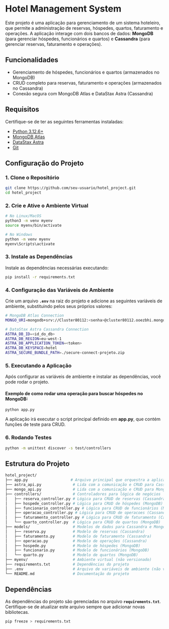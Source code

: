 # Hotel Management System

Este projeto é uma aplicação para gerenciamento de um sistema hoteleiro, que permite a administração de reservas, hóspedes, quartos, faturamento e operações. A aplicação interage com dois bancos de dados: **MongoDB** (para gerenciar hóspedes, funcionários e quartos) e **Cassandra** (para gerenciar reservas, faturamento e operações).

## Funcionalidades

- Gerenciamento de hóspedes, funcionários e quartos (armazenados no MongoDB)
- CRUD completo para reservas, faturamento e operações (armazenados no Cassandra)
- Conexão segura com MongoDB Atlas e DataStax Astra (Cassandra)
  
## Requisitos

Certifique-se de ter as seguintes ferramentas instaladas:

- [Python 3.12.6+](https://www.python.org/downloads/)
- [MongoDB Atlas](https://www.mongodb.com/cloud/atlas)
- [DataStax Astra](https://www.datastax.com/)
- [Git](https://git-scm.com/)

## Configuração do Projeto

### 1. Clone o Repositório

```bash
git clone https://github.com/seu-usuario/hotel_project.git
cd hotel_project
```

### 2. Crie e Ative o Ambiente Virtual

```bash
# No Linux/MacOS
python3 -m venv myenv
source myenv/bin/activate

# No Windows
python -m venv myenv
myenv\Scripts\activate
```

### 3. Instale as Dependências

Instale as dependências necessárias executando:

```bash
pip install -r requirements.txt
```

### 4. Configuração das Variáveis de Ambiente

Crie um arquivo **`.env`** na raiz do projeto e adicione as seguintes variáveis de ambiente, substituindo pelos seus próprios valores:

```bash
# MongoDB Atlas Connection
MONGO_URI=mongodb+srv://Cluster80112:<senha>@cluster80112.ooezbhi.mongodb.net/?retryWrites=true&w=majority&appName=Cluster80112

# DataStax Astra Cassandra Connection
ASTRA_DB_ID=<id_do_db>
ASTRA_DB_REGION=eu-west-1
ASTRA_DB_APPLICATION_TOKEN=<token>
ASTRA_DB_KEYSPACE=hotel
ASTRA_SECURE_BUNDLE_PATH=./secure-connect-projeto.zip
```

### 5. Executando a Aplicação

Após configurar as variáveis de ambiente e instalar as dependências, você pode rodar o projeto.

#### Exemplo de como rodar uma operação para buscar hóspedes no MongoDB:

```bash
python app.py
```

A aplicação irá executar o script principal definido em **app.py**, que contém funções de teste para CRUD.

### 6. Rodando Testes
```bash
python -m unittest discover -s test/controllers
```
## Estrutura do Projeto

```bash
hotel_project/
├── app.py                   # Arquivo principal que orquestra a aplicação
├── astra_api.py              # Lida com a comunicação e CRUD para Cassandra
├── mongo_api.py              # Lida com a comunicação e CRUD para MongoDB
├── controllers/              # Controladores para lógica de negócios
│   ├── reserva_controller.py # Lógica para CRUD de reservas (Cassandra)
│   ├── hospede_controller.py # Lógica para CRUD de hóspedes (MongoDB)
│   ├── funcionario_controller.py # Lógica para CRUD de funcionários (MongoDB)
│   ├── operacao_controller.py # Lógica para CRUD de operacoes (Cassandra)
│   ├── faturamento_controller.py # Lógica para CRUD de faturamento (Cassandra)
│   └── quarto_controller.py  # Lógica para CRUD de quartos (MongoDB)
├── models/                   # Modelos de dados para Cassandra e MongoDB
│   ├── reserva.py            # Modelo de reservas (Cassandra)
│   ├── faturamento.py        # Modelo de faturamento (Cassandra)
│   ├── operacao.py           # Modelo de operações (Cassandra)
│   ├── hospede.py            # Modelo de hóspedes (MongoDB)
│   ├── funcionario.py        # Modelo de funcionários (MongoDB)
│   └── quarto.py             # Modelo de quartos (MongoDB)
├── myenv/                    # Ambiente virtual (não versionado)
├── requirements.txt          # Dependências do projeto
├── .env                      # Arquivo de variáveis de ambiente (não versionado)
└── README.md                 # Documentação do projeto
```

## Dependências

As dependências do projeto são gerenciadas no arquivo **`requirements.txt`**. Certifique-se de atualizar este arquivo sempre que adicionar novas bibliotecas.
```bash
pip freeze > requirements.txt
```